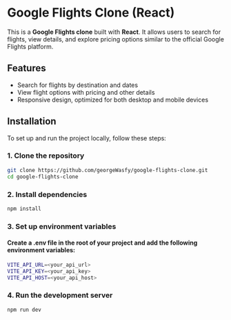 # Google Flights Clone (React)

This is a **Google Flights clone** built with **React**. It allows users to search for flights, view details, and explore pricing options similar to the official Google Flights platform.

## Features

- Search for flights by destination and dates
- View flight options with pricing and other details
- Responsive design, optimized for both desktop and mobile devices

## Installation

To set up and run the project locally, follow these steps:

### 1. Clone the repository

```bash
git clone https://github.com/georgeWasfy/google-flights-clone.git
cd google-flights-clone
```

### 2. Install dependencies

```bash
npm install
```

### 3. Set up environment variables
#### Create a .env file in the root of your project and add the following environment variables:
```bash
VITE_API_URL=<your_api_url>
VITE_API_KEY=<your_api_key>
VITE_API_HOST=<your_api_host>
```

### 4. Run the development server

```bash
npm run dev
```

